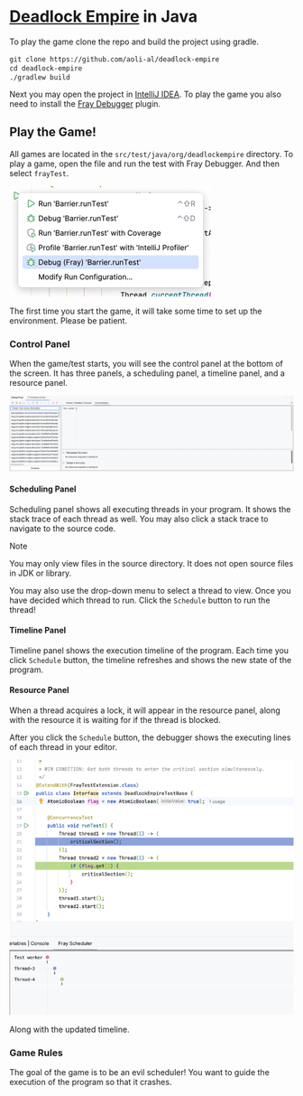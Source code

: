 # [Deadlock Empire](https://deadlockempire.github.io/) in Java

To play the game clone the repo and build the project using gradle. 

```shell
git clone https://github.com/aoli-al/deadlock-empire
cd deadlock-empire
./gradlew build
```

Next you may open the project in [IntelliJ IDEA](https://www.jetbrains.com/idea/). To play the game 
you also need to install the [Fray Debugger](https://plugins.jetbrains.com/plugin/26623-fray-debugger) plugin.


## Play the Game!

All games are located in the `src/test/java/org/deadlockempire` directory. 
To play a game, open the file and run the test with Fray Debugger. And then select `frayTest`.

![img.png](images/launch-fray.png)

The first time you start the game, it will take some time to set up the environment. Please be patient.

### Control Panel

When the game/test starts, you will see the control panel at the bottom of the screen. It has three
panels, a scheduling panel, a timeline panel, and a resource panel.

![img.png](images/control.png)

#### Scheduling Panel

Scheduling panel shows all executing threads in your program. It shows the stack 
trace of each thread as well. You may also click a stack trace to navigate to the source code.

> [!NOTE]
> You may only view files in the source directory. It does not open source files
> in JDK or library.

You may also use the drop-down menu to select a thread to view. Once you have decided which 
thread to run. Click the `Schedule` button to run the thread!


#### Timeline Panel

Timeline panel shows the execution timeline of the program. Each time you click `Schedule` button, the timeline 
refreshes and shows the new state of the program. 


#### Resource Panel

When a thread acquires a lock, it will appear in the resource panel, along with the resource it is waiting for if the thread is blocked.


After you click the `Schedule` button, the debugger shows the executing lines of each thread in your editor. 

![img.png](images/editor.png)

Along with the updated timeline.


### Game Rules


The goal of the game is to be an evil scheduler! You want to guide the execution of the program so that it crashes. 
